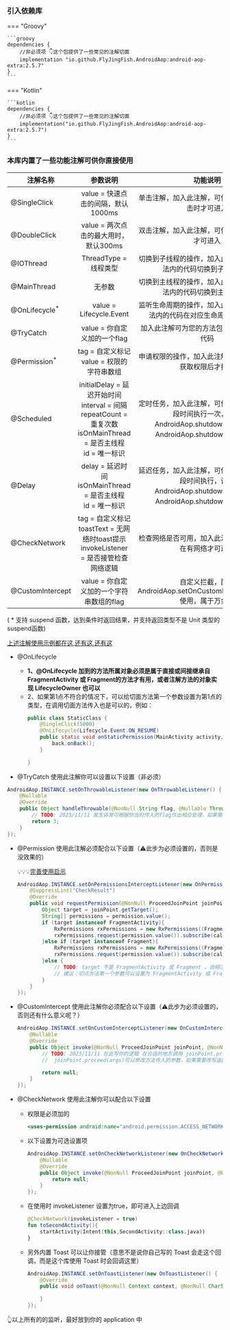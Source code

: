 
### 引入依赖库

=== "Groovy"

    ```groovy
    dependencies {
        //非必须项 👇这个包提供了一些常见的注解切面
        implementation "io.github.FlyJingFish.AndroidAop:android-aop-extra:2.5.7"
    }
    ```

=== "Kotlin"

    ```kotlin
    dependencies {
        //非必须项 👇这个包提供了一些常见的注解切面
        implementation("io.github.FlyJingFish.AndroidAop:android-aop-extra:2.5.7")
    }
    ```

### 本库内置了一些功能注解可供你直接使用

| 注解名称                     |                                                参数说明                                                 |                                        功能说明                                         |
|--------------------------|:---------------------------------------------------------------------------------------------------:|:-----------------------------------------------------------------------------------:|
| @SingleClick             |                                      value = 快速点击的间隔，默认1000ms                                       |                             单击注解，加入此注解，可使你的方法只有单击时才可进入                              |
| @DoubleClick             |                                      value = 两次点击的最大用时，默认300ms                                      |                              双击注解，加入此注解，可使你的方法双击时才可进入                               |
| @IOThread                |                                          ThreadType = 线程类型                                          |                          切换到子线程的操作，加入此注解可使你的方法内的代码切换到子线程执行                          |
| @MainThread              |                                                 无参数                                                 |                          切换到主线程的操作，加入此注解可使你的方法内的代码切换到主线程执行                          |
| @OnLifecycle<sup>*</sup> |                                       value = Lifecycle.Event                                       |                        监听生命周期的操作，加入此注解可使你的方法内的代码在对应生命周期内才去执行                        |
| @TryCatch                |                                        value = 你自定义加的一个flag                                         |                            加入此注解可为您的方法包裹一层 try catch 代码                             |
| @Permission<sup>*</sup>  |                                   tag = 自定义标记<br>value = 权限的字符串数组                                   |                            申请权限的操作，加入此注解可使您的代码在获取权限后才执行                             |
| @Scheduled               | initialDelay = 延迟开始时间<br>interval = 间隔<br>repeatCount = 重复次数<br>isOnMainThread = 是否主线程<br>id = 唯一标识 | 定时任务，加入此注解，可使你的方法每隔一段时间执行一次，调用AndroidAop.shutdownNow(id)或AndroidAop.shutdown(id)可停止 |
| @Delay                   |                         delay = 延迟时间<br>isOnMainThread = 是否主线程<br>id = 唯一标识                         |  延迟任务，加入此注解，可使你的方法延迟一段时间执行，调用AndroidAop.shutdownNow(id)或AndroidAop.shutdown(id)可取消  |
| @CheckNetwork            |                tag = 自定义标记<br>toastText = 无网络时toast提示<br>invokeListener = 是否接管检查网络逻辑                |                            检查网络是否可用，加入此注解可使你的方法在有网络才可进去                             |
| @CustomIntercept         |                                     value = 你自定义加的一个字符串数组的flag                                      |              自定义拦截，配合 AndroidAop.setOnCustomInterceptListener 使用，属于万金油              |

( * 支持 suspend 函数，达到条件时返回结果，并支持返回类型不是 Unit 类型的suspend函数)

[上述注解使用示例都在这](https://github.com/FlyJingFish/AndroidAOP/blob/master/app/src/main/java/com/flyjingfish/androidaop/MainActivity.kt#L128),[还有这](https://github.com/FlyJingFish/AndroidAOP/blob/master/app/src/main/java/com/flyjingfish/androidaop/SecondActivity.java#L64),[还有这](https://github.com/FlyJingFish/AndroidAOP/blob/master/app/src/main/java/com/flyjingfish/androidaop/MyApp.java)

- @OnLifecycle

    - **1、@OnLifecycle 加到的方法所属对象必须是属于直接或间接继承自 FragmentActivity 或 Fragment的方法才有用，或者注解方法的对象实现 LifecycleOwner 也可以**
    - 2、如果第1点不符合的情况下，可以给切面方法第一个参数设置为第1点的类型，在调用切面方法传入也是可以的，例如：
      ```java
      public class StaticClass {
          @SingleClick(5000)
          @OnLifecycle(Lifecycle.Event.ON_RESUME)
          public static void onStaticPermission(MainActivity activity, int maxSelect , ThirdActivity.OnPhotoSelectListener back){
              back.onBack();
          }
    
      }
      ```

- @TryCatch 使用此注解你可以设置以下设置（非必须）
```java
AndroidAop.INSTANCE.setOnThrowableListener(new OnThrowableListener() {
    @Nullable
    @Override
    public Object handleThrowable(@NonNull String flag, @Nullable Throwable throwable,TryCatch tryCatch) {
        // TODO: 2023/11/11 发生异常可根据你当时传入的flag作出相应处理，如果需要改写返回值，则在 return 处返回即可
        return 3;
    }
});
```

- @Permission 使用此注解必须配合以下设置（:warning:此步为必须设置的，否则是没效果的）

    💡💡💡[完善使用启示](https://flyjingfish.github.io/AndroidAOP/zh/Implications/#4-permission)

    ```java
    AndroidAop.INSTANCE.setOnPermissionsInterceptListener(new OnPermissionsInterceptListener() {
        @SuppressLint("CheckResult")
        @Override
        public void requestPermission(@NonNull ProceedJoinPoint joinPoint, @NonNull Permission permission, @NonNull OnRequestPermissionListener call) {
            Object target = joinPoint.getTarget();
            String[] permissions = permission.value();
            if (target instanceof FragmentActivity){
                RxPermissions rxPermissions = new RxPermissions((FragmentActivity) target);
                rxPermissions.request(permission.value()).subscribe(call::onCall);
            }else if (target instanceof Fragment){
                RxPermissions rxPermissions = new RxPermissions((Fragment) target);
                rxPermissions.request(permission.value()).subscribe(call::onCall);
            }else {
                // TODO: target 不是 FragmentActivity 或 Fragment ，说明注解所在方法不在其中，请自行处理这种情况
                // 建议：切点方法第一个参数可以设置为 FragmentActivity 或 Fragment ，然后 joinPoint.args[0] 就可以拿到
            }
        }
    });
    ```

    
- @CustomIntercept 使用此注解你必须配合以下设置（:warning:此步为必须设置的，否则还有什么意义呢？）
    ```java
    AndroidAop.INSTANCE.setOnCustomInterceptListener(new OnCustomInterceptListener() {
        @Nullable
        @Override
        public Object invoke(@NonNull ProceedJoinPoint joinPoint, @NonNull CustomIntercept customIntercept) {
            // TODO: 2023/11/11 在此写你的逻辑 在合适的地方调用 joinPoint.proceed()，
            //  joinPoint.proceed(args)可以修改方法传入的参数，如果需要改写返回值，则在 return 处返回即可
    
            return null;
        }
    });
    ```

- @CheckNetwork 使用此注解你可以配合以下设置

    - 权限是必须加的
      ```xml
      <uses-permission android:name="android.permission.ACCESS_NETWORK_STATE" />
      ```

    - 以下设置为可选设置项
      ```java
      AndroidAop.INSTANCE.setOnCheckNetworkListener(new OnCheckNetworkListener() {
          @Nullable
          @Override
          public Object invoke(@NonNull ProceedJoinPoint joinPoint, @NonNull CheckNetwork checkNetwork, boolean availableNetwork) {
              return null;
          }
      });
      ```

    - 在使用时 invokeListener 设置为true，即可进入上边回调
      ```kotlin
      @CheckNetwork(invokeListener = true)
      fun toSecondActivity(){
          startActivity(Intent(this,SecondActivity::class.java))
      }
      ```

    - 另外内置 Toast 可以让你接管（意思不是说你自己写的 Toast 会走这个回调，而是这个库使用 Toast 时会回调这里）
      ```java
      AndroidAop.INSTANCE.setOnToastListener(new OnToastListener() {
          @Override
          public void onToast(@NonNull Context context, @NonNull CharSequence text, int duration) {
            
          }
      });
      ```

👆以上所有的的监听，最好放到你的 application 中